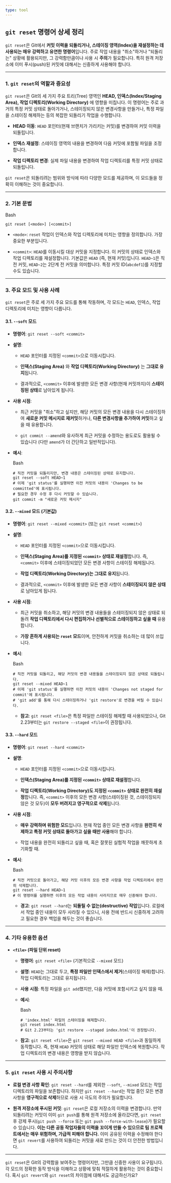 ```yaml
---
type: tool
---
```

## `git reset` 명령어 상세 정리

`git reset`은 Git에서 **커밋 이력을 되돌리거나, 스테이징 영역(Index)을 재설정하는 데 사용되는 매우 강력하고 유연한 명령어**입니다. 주로 작업 내용을 "취소"하거나 "되돌리는" 상황에 활용되지만, 그 강력함만큼이나 사용 시 **주의**가 필요합니다. 특히 원격 저장소에 이미 푸시(push)된 커밋에 대해서는 신중하게 사용해야 합니다.

---

### 1. `git reset`의 역할과 중요성

`git reset`은 Git의 세 가지 주요 트리(Tree) 영역인 **HEAD, 인덱스(Index/Staging Area), 작업 디렉토리(Working Directory)** 에 영향을 미칩니다. 이 명령어는 주로 과거의 특정 커밋 상태로 돌아가거나, 스테이징되지 않은 변경사항을 만들거나, 특정 파일을 스테이징 해제하는 등의 복잡한 되돌리기 작업을 수행합니다.

- **HEAD 이동**: `HEAD` 포인터(현재 브랜치가 가리키는 커밋)를 변경하여 커밋 이력을 되돌립니다.
    
- **인덱스 재설정**: 스테이징 영역의 내용을 변경하여 다음 커밋에 포함될 파일을 조정합니다.
    
- **작업 디렉토리 변경**: 실제 파일 내용을 변경하여 작업 디렉토리를 특정 커밋 상태로 되돌립니다.
    

`git reset`은 되돌리려는 범위와 방식에 따라 다양한 모드를 제공하며, 이 모드들을 정확히 이해하는 것이 중요합니다.

---

### 2. 기본 문법

Bash

```
git reset [<mode>] [<commit>]
```

- `<mode>`: `reset` 작업이 인덱스와 작업 디렉토리에 미치는 영향을 정의합니다. 가장 중요한 부분입니다.
    
- `<commit>`: `HEAD`를 이동시킬 대상 커밋을 지정합니다. 이 커밋의 상태로 인덱스와 작업 디렉토리를 재설정합니다. 기본값은 `HEAD` (즉, 현재 커밋)입니다. `HEAD~1`은 직전 커밋, `HEAD~2`는 2단계 전 커밋을 의미합니다. 특정 커밋 ID(`abcdef1`)를 지정할 수도 있습니다.
    

---

### 3. 주요 모드 및 사용 사례

`git reset`은 주로 세 가지 주요 모드를 통해 작동하며, 각 모드는 `HEAD`, 인덱스, 작업 디렉토리에 미치는 영향이 다릅니다.

#### 3.1. `--soft` 모드

- **명령어**: `git reset --soft <commit>`
    
- **설명**:
    
    - `HEAD` 포인터를 지정된 `<commit>`으로 이동시킵니다.
        
    - **인덱스(Staging Area)** 와 **작업 디렉토리(Working Directory)** 는 **그대로 유지**됩니다.
        
    - 결과적으로, `<commit>` 이후에 발생한 모든 변경 사항(현재 커밋까지)이 **스테이징된 상태**로 남아있게 됩니다.
        
- **사용 시점**:
    
    - 최근 커밋을 "취소"하고 싶지만, 해당 커밋의 모든 변경 내용을 다시 스테이징하여 **새로운 커밋 메시지로 재커밋**하거나, **다른 변경사항을 추가하여 커밋**하고 싶을 때 유용합니다.
        
    - `git commit --amend`와 유사하게 최근 커밋을 수정하는 용도로도 활용될 수 있습니다 (다만 `amend`가 더 간단하고 일반적입니다).
        
- **예시**:
    
    Bash
    
    ```
    # 직전 커밋을 되돌리지만, 변경 내용은 스테이징된 상태로 유지합니다.
    git reset --soft HEAD~1
    # 이제 'git status'를 실행하면 이전 커밋의 내용이 'Changes to be committed'에 표시됩니다.
    # 필요한 경우 수정 후 다시 커밋할 수 있습니다.
    git commit -m "새로운 커밋 메시지"
    ```
    

#### 3.2. `--mixed` 모드 (기본값)

- **명령어**: `git reset --mixed <commit>` (또는 `git reset <commit>`)
    
- **설명**:
    
    - `HEAD` 포인터를 지정된 `<commit>`으로 이동시킵니다.
        
    - **인덱스(Staging Area)를 지정된 `<commit>` 상태로 재설정**합니다. 즉, `<commit>` 이후에 스테이징되었던 모든 변경 사항이 스테이징 해제됩니다.
        
    - **작업 디렉토리(Working Directory)는 그대로 유지**됩니다.
        
    - 결과적으로, `<commit>` 이후에 발생한 모든 변경 사항이 **스테이징되지 않은 상태**로 남아있게 됩니다.
        
- **사용 시점**:
    
    - 최근 커밋을 취소하고, 해당 커밋의 변경 내용들을 스테이징되지 않은 상태로 되돌려 **작업 디렉토리에서 다시 편집하거나 선별적으로 스테이징하고 싶을 때** 유용합니다.
        
    - **가장 흔하게 사용되는 `reset` 모드**이며, 안전하게 커밋을 취소하는 데 많이 쓰입니다.
        
- **예시**:
    
    Bash
    
    ```
    # 직전 커밋을 되돌리고, 해당 커밋의 변경 내용들을 스테이징되지 않은 상태로 되돌립니다.
    git reset --mixed HEAD~1
    # 이제 'git status'를 실행하면 이전 커밋의 내용이 'Changes not staged for commit'에 표시됩니다.
    # 'git add'를 통해 다시 스테이징하거나 'git restore'로 변경을 버릴 수 있습니다.
    ```
    
    - **참고**: `git reset <file>`은 특정 파일만 스테이징 해제할 때 사용되었으나, Git 2.23부터는 `git restore --staged <file>`이 권장됩니다.
        

#### 3.3. `--hard` 모드

- **명령어**: `git reset --hard <commit>`
    
- **설명**:
    
    - `HEAD` 포인터를 지정된 `<commit>`으로 이동시킵니다.
        
    - **인덱스(Staging Area)를 지정된 `<commit>` 상태로 재설정**합니다.
        
    - **작업 디렉토리(Working Directory)도 지정된 `<commit>` 상태로 완전히 재설정**합니다. 즉, `<commit>` 이후의 모든 변경 사항(스테이징된 것, 스테이징되지 않은 것 모두)이 **모두 버려지고 영구적으로 삭제**됩니다.
        
- **사용 시점**:
    
    - **매우 강력하며 위험한 모드**입니다. 현재 작업 중인 모든 변경 사항을 **완전히 삭제하고 특정 커밋 상태로 돌아가고 싶을 때만 사용**해야 합니다.
        
    - 작업 내용을 완전히 되돌리고 싶을 때, 혹은 잘못된 실험적 작업을 깨끗하게 초기화할 때.
        
- **예시**:
    
    Bash
    
    ```
    # 직전 커밋으로 돌아가고, 해당 커밋 이후의 모든 변경 사항을 작업 디렉토리에서 완전히 삭제합니다.
    git reset --hard HEAD~1
    # 이 명령어를 실행하면 이후의 모든 작업 내용이 사라지므로 매우 신중해야 합니다.
    ```
    
    - **경고**: `git reset --hard`는 **되돌릴 수 없는(destructive) 작업**입니다. 로컬에서 작업 중인 내용이 모두 사라질 수 있으니, 사용 전에 반드시 신중하게 고려하고 필요한 경우 백업을 해두는 것이 좋습니다.
        

---

### 4. 기타 유용한 옵션

- **`<file>` (파일 단위 reset)**
    
    - **명령어**: `git reset <file>` (기본적으로 `--mixed` 모드)
        
    - **설명**: `HEAD`는 그대로 두고, **특정 파일만 인덱스에서 제거**(스테이징 해제)합니다. 작업 디렉토리는 그대로 유지됩니다.
        
    - **사용 시점**: 특정 파일을 `git add`했지만, 다음 커밋에 포함시키고 싶지 않을 때.
        
    - **예시**:
        
        Bash
        
        ```
        # 'index.html' 파일의 스테이징을 해제합니다.
        git reset index.html
        # Git 2.23부터는 'git restore --staged index.html'이 권장됩니다.
        ```
        
    - **참고**: `git reset <file>`은 `git reset --mixed HEAD <file>`과 동일하게 동작합니다. 즉, 현재 `HEAD` 커밋의 상태로 해당 파일만 인덱스에 복원합니다. 작업 디렉토리의 변경 내용은 영향을 받지 않습니다.
        

---

### 5. `git reset` 사용 시 주의사항

- **로컬 변경 사항 확인**: `git reset --hard`를 제외한 `--soft`, `--mixed` 모드는 작업 디렉토리의 파일을 보존합니다. 하지만 `git reset --hard`는 작업 중인 모든 변경 사항을 **영구적으로 삭제**하므로 사용 시 극도의 주의가 필요합니다.
    
- **원격 저장소에 푸시된 커밋**: `git reset`은 로컬 저장소의 이력을 변경합니다. 만약 되돌리려는 커밋이 이미 `git push`를 통해 원격 저장소에 올라갔다면, `git reset` 후 강제 푸시(`git push --force` 또는 `git push --force-with-lease`)가 필요할 수 있습니다. **이는 다른 공동 작업자들의 이력을 꼬이게 만들 수 있으므로 팀 프로젝트에서는 매우 위험하며, 가급적 피해야 합니다.** 이미 공유된 이력을 수정해야 한다면 `git revert`를 사용하여 되돌리는 커밋을 새로 만드는 것이 더 안전한 방법입니다.
    

---

`git reset`은 Git의 강력함을 보여주는 명령어지만, 그만큼 신중한 사용이 요구됩니다. 각 모드의 정확한 동작 방식을 이해하고 상황에 맞춰 적절하게 활용하는 것이 중요합니다. 혹시 `git revert`와 `git reset`의 차이점에 대해서도 궁금하신가요?